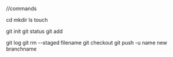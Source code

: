 //commands

cd
mkdir
ls
touch

git init
git status
git add <filename>

git log
git rm --staged filename
git checkout
git push -u name new branchname
